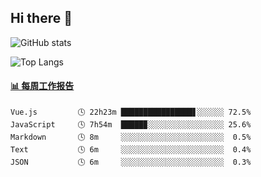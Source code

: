 ## Hi there 👋

![GitHub stats](https://github-readme-stats.orilight.top/api?username=orilights)

![Top Langs](https://github-readme-stats.orilight.top/api/top-langs/?username=orilights&layout=compact)

<!-- waka-box start -->
#### <a href="https://gist.github.com/92c8d5b388768c10efcba86e82b7c4fb" target="_blank">📊 每周工作报告</a>
```text
Vue.js         🕓 22h23m ████████████████▋░░░░░░ 72.5%
JavaScript     🕓 7h54m  █████▉░░░░░░░░░░░░░░░░░ 25.6%
Markdown       🕓 8m     ░░░░░░░░░░░░░░░░░░░░░░░  0.5%
Text           🕓 6m     ░░░░░░░░░░░░░░░░░░░░░░░  0.4%
JSON           🕓 6m     ░░░░░░░░░░░░░░░░░░░░░░░  0.3%
```
<!-- Powered by https://github.com/journey-ad/waka-box-go . -->
<!-- waka-box end -->
